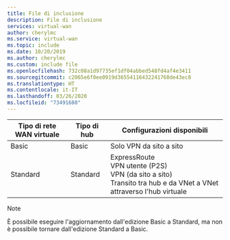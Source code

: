 ```yaml
---
title: File di inclusione
description: File di inclusione
services: virtual-wan
author: cherylmc
ms.service: virtual-wan
ms.topic: include
ms.date: 10/20/2019
ms.author: cherylmc
ms.custom: include file
ms.openlocfilehash: 732c08a1d97735ef1df04abbed548fd4af4e3411
ms.sourcegitcommit: c2065e6f0ee0919d36554116432241760de43ec8
ms.translationtype: HT
ms.contentlocale: it-IT
ms.lasthandoff: 03/26/2020
ms.locfileid: "73491680"
---
```

| **Tipo di rete WAN virtuale** | **Tipo di hub** | **Configurazioni disponibili** |
|---|---|---|
|Basic | Basic | Solo VPN da sito a sito |
| Standard | Standard | ExpressRoute<br>VPN utente (P2S)<br>VPN (da sito a sito)<br> Transito tra hub e da VNet a VNet attraverso l'hub virtuale |

>[!NOTE]
>È possibile eseguire l'aggiornamento dall'edizione Basic a Standard, ma non è possibile tornare dall'edizione Standard a Basic.
>